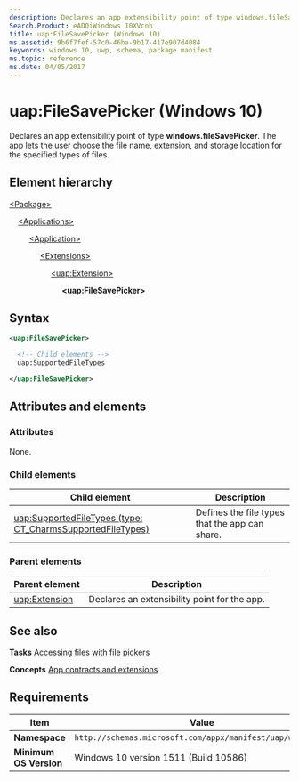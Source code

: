 ```yaml
---
description: Declares an app extensibility point of type windows.fileSavePicker (Windows 10).
Search.Product: eADQiWindows 10XVcnh
title: uap:FileSavePicker (Windows 10)
ms.assetid: 9b6f7fef-57c0-46ba-9b17-417e907d4084
keywords: windows 10, uwp, schema, package manifest
ms.topic: reference
ms.date: 04/05/2017
---
```


# uap:FileSavePicker (Windows 10)

Declares an app extensibility point of type **windows.fileSavePicker**. The app lets the user choose the file name, extension, and storage location for the specified types of files.

## Element hierarchy

[\<Package\>](element-package.md)

&nbsp;&nbsp;&nbsp;&nbsp;[\<Applications\>](element-applications.md)

&nbsp;&nbsp;&nbsp;&nbsp; &nbsp;&nbsp;&nbsp;&nbsp;[\<Application\>](element-application.md)

&nbsp;&nbsp;&nbsp;&nbsp; &nbsp;&nbsp;&nbsp;&nbsp; &nbsp;&nbsp;&nbsp;&nbsp;[\<Extensions\>](element-extensions.md)

&nbsp;&nbsp;&nbsp;&nbsp; &nbsp;&nbsp;&nbsp;&nbsp; &nbsp;&nbsp;&nbsp;&nbsp; &nbsp;&nbsp;&nbsp;&nbsp;[\<uap:Extension\>](element-uap-extension.md)

&nbsp;&nbsp;&nbsp;&nbsp; &nbsp;&nbsp;&nbsp;&nbsp; &nbsp;&nbsp;&nbsp;&nbsp; &nbsp;&nbsp;&nbsp;&nbsp; &nbsp;&nbsp;&nbsp;&nbsp;**\<uap:FileSavePicker\>**

## Syntax

```xml
<uap:FileSavePicker>

  <!-- Child elements -->
  uap:SupportedFileTypes

</uap:FileSavePicker>
```

## Attributes and elements

### Attributes

None.

### Child elements

| Child element | Description |
|-|-|
| [uap:SupportedFileTypes (type: CT_CharmsSupportedFileTypes)](element-3-uap-supportedfiletypes.md) | Defines the file types that the app can share. |

### Parent elements

| Parent element | Description |
|-|-|
| [uap:Extension](element-uap-extension.md) | Declares an extensibility point for the app. |

## See also

**Tasks**
[Accessing files with file pickers](/previous-versions/windows/apps/hh465174(v=win.10))

**Concepts**
[App contracts and extensions](/previous-versions/windows/apps/hh464906(v=win.10))

## Requirements

| Item | Value |
|--|--|
| **Namespace** | `http://schemas.microsoft.com/appx/manifest/uap/windows10` |
| **Minimum OS Version** | Windows 10 version 1511 (Build 10586) |
